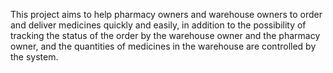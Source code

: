 This project aims to help pharmacy owners and warehouse owners to order and deliver medicines quickly and easily, in addition to the possibility of tracking the status of the order by the warehouse owner and the pharmacy owner, and the quantities of medicines in the warehouse are controlled by the system.
